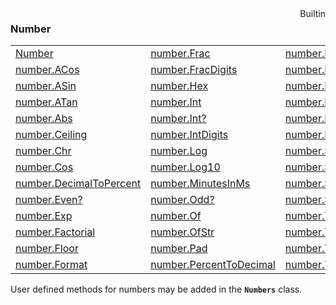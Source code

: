 <div style="float:right"><span class="builtin">Builtin</span></div>

### Number

|     |     |     |
| --- | --- | --- |
| [Number](<Number/Number.md>) | [number.Frac](<Number/number.Frac.md>) | [number.Pow](<Number/number.Pow.md>) |
| [number.ACos](<Number/number.ACos.md>) | [number.FracDigits](<Number/number.FracDigits.md>) | [number.Round](<Number/number.Round.md>) |
| [number.ASin](<Number/number.ASin.md>) | [number.Hex](<Number/number.Hex.md>) | [number.RoundDown](<Number/number.RoundDown.md>) |
| [number.ATan](<Number/number.ATan.md>) | [number.Int](<Number/number.Int.md>) | [number.RoundToNearest](<Number/number.RoundToNearest.md>) |
| [number.Abs](<Number/number.Abs.md>) | [number.Int?](<Number/number.Int?.md>) | [number.RoundToPrecision](<Number/number.RoundToPrecision.md>) |
| [number.Ceiling](<Number/number.Ceiling.md>) | [number.IntDigits](<Number/number.IntDigits.md>) | [number.RoundUp](<Number/number.RoundUp.md>) |
| [number.Chr](<Number/number.Chr.md>) | [number.Log](<Number/number.Log.md>) | [number.SecondsInMs](<Number/number.SecondsInMs.md>) |
| [number.Cos](<Number/number.Cos.md>) | [number.Log10](<Number/number.Log10.md>) | [number.Sign](<Number/number.Sign.md>) |
| [number.DecimalToPercent](<Number/number.DecimalToPercent.md>) | [number.MinutesInMs](<Number/number.MinutesInMs.md>) | [number.Sin](<Number/number.Sin.md>) |
| [number.Even?](<Number/number.Even?.md>) | [number.Odd?](<Number/number.Odd?.md>) | [number.Sqrt](<Number/number.Sqrt.md>) |
| [number.Exp](<Number/number.Exp.md>) | [number.Of](<Number/number.Of.md>) | [number.Tan](<Number/number.Tan.md>) |
| [number.Factorial](<Number/number.Factorial.md>) | [number.OfStr](<Number/number.OfStr.md>) | [number.Times](<Number/number.Times.md>) |
| [number.Floor](<Number/number.Floor.md>) | [number.Pad](<Number/number.Pad.md>) | [number.ToWords](<Number/number.ToWords.md>) |
| [number.Format](<Number/number.Format.md>) | [number.PercentToDecimal](<Number/number.PercentToDecimal.md>) | [number.ToWordsSimple](<Number/number.ToWordsSimple.md>) |



User defined methods for numbers may be added in the **`Numbers`** class.